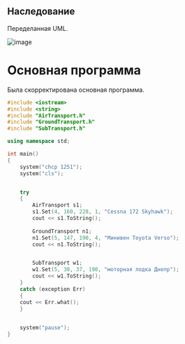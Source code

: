 ## Наследование
Переделанная UML. 

![image](https://user-images.githubusercontent.com/97575881/149083253-ef88503e-29cc-4da8-9878-94a5abe674f8.png)

# Основная программа

Была скорректирована основная программа.

~~~C++
#include <iostream>
#include <string>
#include "AirTransport.h"
#include "GroundTransport.h"
#include "SubTransport.h"

using namespace std;

int main()
{
    system("chcp 1251");
    system("cls");


    try 
    {
        AirTransport s1;                                                                                                                            //объект Воздушный тс
        s1.Set(4, 160, 228, 1, "Cessna 172 Skyhawk");
        cout << s1.ToString();
        
        GroundTransport n1;                                                                                                                         //Объект наземного тс
        n1.Set(5, 147, 190, 4, "Минивен Toyota Verso");
        cout << n1.ToString();


        SubTransport w1;                                                                                                                                //объект водный тс
        w1.Set(5, 30, 37, 190, "моторная лодка Днепр");
        cout << w1.ToString();
    }
    catch (exception Err)                                                                                                                               //в случае ошибки
    {
    cout << Err.what();
    }
    

    system("pause");
}
~~~
